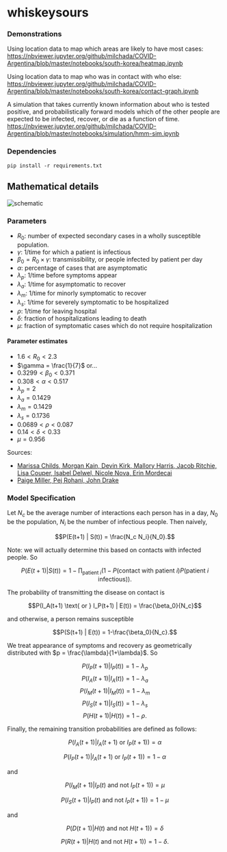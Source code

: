 # whiskeysours

### Demonstrations
Using location data to map which areas are likely to have most cases: https://nbviewer.jupyter.org/github/milchada/COVID-Argentina/blob/master/notebooks/south-korea/heatmap.ipynb

Using location data to map who was in contact with who else: https://nbviewer.jupyter.org/github/milchada/COVID-Argentina/blob/master/notebooks/south-korea/contact-graph.ipynb

A simulation that takes currently known information about who is tested positive, and probabilistically forward models which of the other people are expected to be infected, recover, or die as a function of time. https://nbviewer.jupyter.org/github/milchada/COVID-Argentina/blob/master/notebooks/simulation/hmm-sim.ipynb

### Dependencies

```
pip install -r requirements.txt
```

## Mathematical details

![schematic](https://covid-measures.github.io/model_schematic.png)

### Parameters

* $R_0$: number of expected secondary cases in a wholly susceptible population.
* $\gamma$: 1/time for which a patient is infectious
* $\beta_0 = R_0 \times \gamma$: transmissibility, or people infected by patient per day
* $\alpha$: percentage of cases that are asymptomatic
* $\lambda_p$: 1/time before symptoms appear
* $\lambda_a$: 1/time for asymptomatic to recover
* $\lambda_m$: 1/time for minorly symptomatic to recover
* $\lambda_s$: 1/time for severely symptomatic to be hospitalized
* $\rho$: 1/time for leaving hospital
* $\delta$: fraction of hospitalizations leading to death
* $\mu$: fraction of symptomatic cases which do not require hospitalization

#### Parameter estimates

* $1.6 < R_0 < 2.3$
* $\gamma = \frac{1}{7}$ or...
* $0.3299 < \beta_0 < 0.371$
* $0.308 < \alpha < 0.517$
* $\lambda_p = 2$
* $\lambda_a = 0.1429$
* $\lambda_m = 0.1429$
* $\lambda_s = 0.1736$
* $0.0689< \rho < 0.087$
* $0.14 < \delta < 0.33$
* $\mu = 0.956$

Sources:
* [Marissa Childs, Morgan Kain, Devin Kirk, Mallory Harris, Jacob Ritchie, Lisa Couper, Isabel Delwel, Nicole Nova, Erin Mordecai](https://github.com/morgankain/COVID_interventions/blob/master/covid_params.csv)
* [Paige Miller, Pej Rohani, John Drake](http://2019-coronavirus-tracker.com/parameters-supplement.html)

### Model Specification

Let $N_c$ be the average number of interactions each person has in a day, $N_0$ be the population, $N_i$ be the number of infectious people. Then naively,

$$P(E(t+1) | S(t)) = \frac{N_c N_i}{N_0}.$$

Note: we will actually determine this based on contacts with infected people. So

$$P(E(t+1) | S(t)) = 1 - \prod_{\text{patient }i}(1 - P(\text{contact with patient }i) P(\text{patient }i\text{ infectious})).$$

The probability of transmitting the disease on contact is

$$P(I_A(t+1) \text{ or } I_P(t+1) | E(t)) = \frac{\beta_0}{N_c}$$

and otherwise, a person remains susceptible

$$P(S(t+1) | E(t)) = 1-\frac{\beta_0}{N_c}.$$

We treat appearance of symptoms and recovery as geometrically distributed with $p = \frac{\lambda}{1+\lambda}$. So

$$P(I_P(t+1)|I_P(t)) = 1-\lambda_p$$
$$P(I_A(t+1)|I_A(t)) = 1-\lambda_a$$
$$P(I_M(t+1)|I_M(t)) = 1-\lambda_m$$
$$P(I_S(t+1)|I_S(t)) = 1-\lambda_s$$
$$P(H(t+1)|H(t)) = 1-\rho.$$

Finally, the remaining transition probabilities are defined as follows:

$$P(I_A(t+1) | I_A(t+1) \text{ or } I_P(t+1)) = \alpha$$

$$P(I_P(t+1) | I_A(t+1) \text{ or } I_P(t+1)) = 1 - \alpha$$

and

$$P(I_M(t+1) | I_P(t) \text{ and not } I_P(t+1)) = \mu$$

$$P(I_S(t+1) | I_P(t) \text{ and not } I_P(t+1)) = 1 - \mu$$

and

$$P(D(t+1) | H(t) \text{ and not } H(t+1)) = \delta$$

$$P(R(t+1) | H(t) \text{ and not } H(t+1)) = 1-\delta.$$
